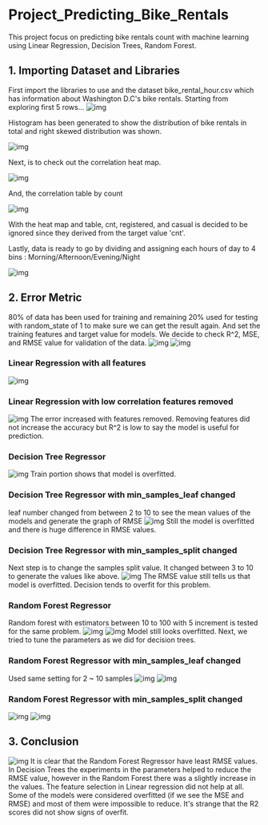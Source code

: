 # Project_Predicting_Bike_Rentals
This project focus on predicting bike rentals count with machine learning using Linear Regression, Decision Trees, Random Forest.

## 1. Importing Dataset and Libraries
First import the libraries to use and the dataset bike_rental_hour.csv which has information about Washington D.C's bike rentals.
Starting from exploring first 5 rows...
![img](/Images/1.JPG)

Histogram has been generated to show the distribution of bike rentals in total and right skewed distribution was shown.

![img](/Images/2.png)

Next, is to check out the correlation heat map.

![img](/Images/3.png)

And, the correlation table by count

![img](/Images/4.PNG)

With the heat map and table, cnt, registered, and casual is decided to be ignored since they derived from the target value 'cnt'.

Lastly, data is ready to go by dividing and assigning each hours of day to 4 bins : Morning/Afternoon/Evening/Night

![img](/Images/5.PNG)

## 2. Error Metric
80% of data has been used for training and remaining 20% used for testing with random_state of 1 to make sure we can get the result again. And set the training features and target value for models. We decide to check R^2, MSE, and RMSE value for validation of the data.
![img](/Images/6.PNG)
![img](/Images/7.PNG)
### Linear Regression with all features
![img](/Images/8.PNG)
### Linear Regression with low correlation features removed
![img](/Images/9.PNG)
The error increased with features removed. Removing features did not increase the accuracy but R^2 is low to say the model is useful for prediction.
### Decision Tree Regressor
![img](/Images/10.PNG)
Train portion shows that model is overfitted.
### Decision Tree Regressor with min_samples_leaf changed
leaf number changed from between 2 to 10 to see the mean values of the models and generate the graph of RMSE
![img](/Images/11.PNG)
Still the model is overfitted and there is huge difference in RMSE values.
### Decision Tree Regressor with min_samples_split changed
Next step is to change the samples split value. It changed between 3 to 10 to generate the values like above.
![img](/Images/12.PNG)
The RMSE value still tells us that model is overfitted. Decision tends to overfit for this problem.
### Random Forest Regressor
Random forest with estimators between 10 to 100 with 5 increment is tested for the same problem.
![img](/Images/13.PNG)
![img](/Images/14.PNG)
Model still looks overfitted. Next, we tried to tune the parameters as we did for decision trees.
### Random Forest Regressor with min_samples_leaf changed
Used same setting for 2 ~ 10 samples
![img](/Images/15.PNG)
![img](/Images/16.PNG)
### Random Forest Regressor with min_samples_split changed
![img](/Images/17.PNG)
![img](/Images/18.PNG)

## 3. Conclusion
![img](/Images/19.PNG)
It is clear that the Random Forest Regressor have least RMSE values. 
In Decision Trees the experiments in the parameters helped to reduce the RMSE value, however in the Random Forest there was a slightly increase in the values. The feature selection in Linear regression did not help at all.
Some of the models were considered overfitted (if we see the MSE and RMSE) and most of them were impossible to reduce. It's strange that the R2 scores did not show signs of overfit.
